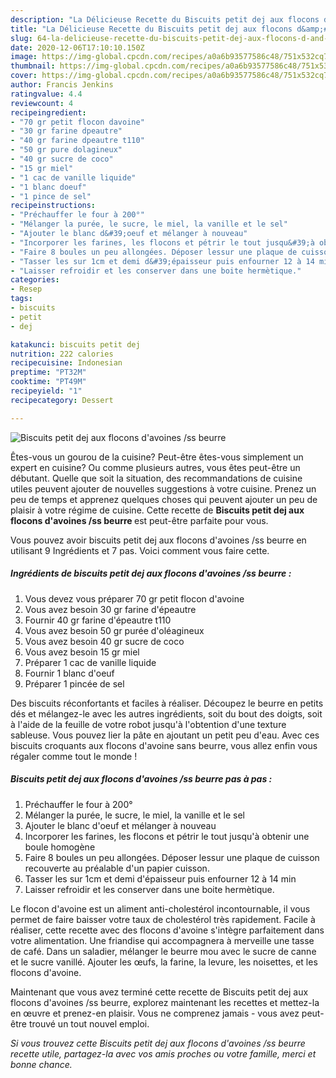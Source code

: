 ```yaml
---
description: "La Délicieuse Recette du Biscuits petit dej aux flocons d&amp;#39;avoines /ss beurre"
title: "La Délicieuse Recette du Biscuits petit dej aux flocons d&amp;#39;avoines /ss beurre"
slug: 64-la-delicieuse-recette-du-biscuits-petit-dej-aux-flocons-d-and-39-avoines-ss-beurre
date: 2020-12-06T17:10:10.150Z
image: https://img-global.cpcdn.com/recipes/a0a6b93577586c48/751x532cq70/biscuits-petit-dej-aux-flocons-davoines-ss-beurre-photo-principale-de-la-recette.jpg
thumbnail: https://img-global.cpcdn.com/recipes/a0a6b93577586c48/751x532cq70/biscuits-petit-dej-aux-flocons-davoines-ss-beurre-photo-principale-de-la-recette.jpg
cover: https://img-global.cpcdn.com/recipes/a0a6b93577586c48/751x532cq70/biscuits-petit-dej-aux-flocons-davoines-ss-beurre-photo-principale-de-la-recette.jpg
author: Francis Jenkins
ratingvalue: 4.4
reviewcount: 4
recipeingredient:
- "70 gr petit flocon davoine"
- "30 gr farine dpeautre"
- "40 gr farine dpeautre t110"
- "50 gr pure dolagineux"
- "40 gr sucre de coco"
- "15 gr miel"
- "1 cac de vanille liquide"
- "1 blanc doeuf"
- "1 pince de sel"
recipeinstructions:
- "Préchauffer le four à 200°"
- "Mélanger la purée, le sucre, le miel, la vanille et le sel"
- "Ajouter le blanc d&#39;oeuf et mélanger à nouveau"
- "Incorporer les farines, les flocons et pétrir le tout jusqu&#39;à obtenir une boule homogène"
- "Faire 8 boules un peu allongées. Déposer lessur une plaque de cuisson recouverte au préalable d&#39;un papier cuisson."
- "Tasser les sur 1cm et demi d&#39;épaisseur puis enfourner 12 à 14 min"
- "Laisser refroidir et les conserver dans une boite hermètique."
categories:
- Resep
tags:
- biscuits
- petit
- dej

katakunci: biscuits petit dej 
nutrition: 222 calories
recipecuisine: Indonesian
preptime: "PT32M"
cooktime: "PT49M"
recipeyield: "1"
recipecategory: Dessert

---
```



![Biscuits petit dej aux flocons d&#39;avoines /ss beurre](https://img-global.cpcdn.com/recipes/a0a6b93577586c48/751x532cq70/biscuits-petit-dej-aux-flocons-davoines-ss-beurre-photo-principale-de-la-recette.jpg)

Êtes-vous un gourou de la cuisine? Peut-être êtes-vous simplement un expert en cuisine? Ou comme plusieurs autres, vous êtes peut-être un débutant. Quelle que soit la situation, des recommandations de cuisine utiles peuvent ajouter de nouvelles suggestions à votre cuisine. Prenez un peu de temps et apprenez quelques choses qui peuvent ajouter un peu de plaisir à votre régime de cuisine. Cette recette de <strong> Biscuits petit dej aux flocons d&#39;avoines /ss beurre </strong> est peut-être parfaite pour vous.

<!--inarticleads1-->

Vous pouvez avoir biscuits petit dej aux flocons d&#39;avoines /ss beurre en utilisant 9 Ingrédients et 7 pas. Voici comment vous faire cette.

##### Ingrédients de biscuits petit dej aux flocons d&#39;avoines /ss beurre :

1. Vous devez vous préparer 70 gr petit flocon d&#39;avoine
1. Vous avez besoin 30 gr farine d&#39;épeautre
1. Fournir 40 gr farine d&#39;épeautre t110
1. Vous avez besoin 50 gr purée d&#39;oléagineux
1. Vous avez besoin 40 gr sucre de coco
1. Vous avez besoin 15 gr miel
1. Préparer 1 cac de vanille liquide
1. Fournir 1 blanc d&#39;oeuf
1. Préparer 1 pincée de sel


Des biscuits réconfortants et faciles à réaliser. Découpez le beurre en petits dés et mélangez-le avec les autres ingrédients, soit du bout des doigts, soit à l&#39;aide de la feuille de votre robot jusqu&#39;à l&#39;obtention d&#39;une texture sableuse. Vous pouvez lier la pâte en ajoutant un petit peu d&#39;eau. Avec ces biscuits croquants aux flocons d&#39;avoine sans beurre, vous allez enfin vous régaler comme tout le monde ! 

<!--inarticleads2-->

##### Biscuits petit dej aux flocons d&#39;avoines /ss beurre pas à pas :

1. Préchauffer le four à 200°
1. Mélanger la purée, le sucre, le miel, la vanille et le sel
1. Ajouter le blanc d&#39;oeuf et mélanger à nouveau
1. Incorporer les farines, les flocons et pétrir le tout jusqu&#39;à obtenir une boule homogène
1. Faire 8 boules un peu allongées. Déposer lessur une plaque de cuisson recouverte au préalable d&#39;un papier cuisson.
1. Tasser les sur 1cm et demi d&#39;épaisseur puis enfourner 12 à 14 min
1. Laisser refroidir et les conserver dans une boite hermètique.


Le flocon d&#39;avoine est un aliment anti-cholestérol incontournable, il vous permet de faire baisser votre taux de cholestérol très rapidement. Facile à réaliser, cette recette avec des flocons d&#39;avoine s&#39;intègre parfaitement dans votre alimentation. Une friandise qui accompagnera à merveille une tasse de café. Dans un saladier, mélanger le beurre mou avec le sucre de canne et le sucre vanillé. Ajouter les œufs, la farine, la levure, les noisettes, et les flocons d&#39;avoine. 

<!--inarticleads1-->

<p>
Maintenant que vous avez terminé cette recette de Biscuits petit dej aux flocons d&#39;avoines /ss beurre, explorez maintenant les recettes et mettez-la en œuvre et prenez-en plaisir. Vous ne comprenez jamais - vous avez peut-être trouvé un tout nouvel emploi.
</p>

<p>
<i>Si vous trouvez cette Biscuits petit dej aux flocons d&#39;avoines /ss beurre recette utile, partagez-la avec vos amis proches ou votre famille, merci et bonne chance.</i>
</p>
